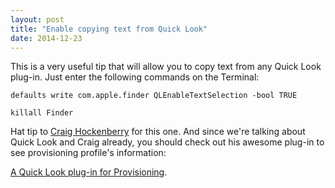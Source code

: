 ```yaml
---
layout: post
title: "Enable copying text from Quick Look"
date: 2014-12-23
---
```


This is a very useful tip that will allow you to copy text from any Quick Look plug-in. Just enter the following commands on the Terminal:

	defaults write com.apple.finder QLEnableTextSelection -bool TRUE

<!---->

	killall Finder

Hat tip to [Craig Hockenberry](https://twitter.com/chockenberry/) for this one. And since we're talking about Quick Look and Craig already, you should check out his awesome plug-in to see provisioning profile's information:

[A Quick Look plug-in for Provisioning](http://furbo.org/2013/11/02/a-quick-look-plug-in-for-provisioning/).